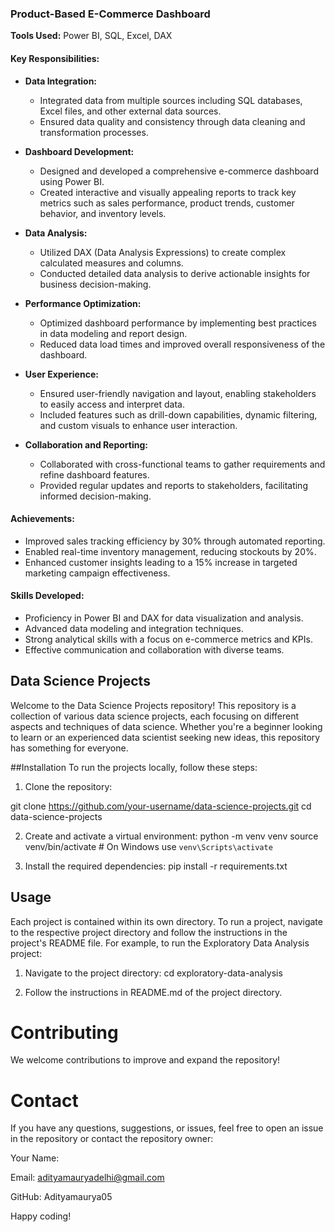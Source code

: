 ### Product-Based E-Commerce Dashboard

**Tools Used:** Power BI, SQL, Excel, DAX

#### Key Responsibilities:
- **Data Integration:**
  - Integrated data from multiple sources including SQL databases, Excel files, and other external data sources.
  - Ensured data quality and consistency through data cleaning and transformation processes.

- **Dashboard Development:**
  - Designed and developed a comprehensive e-commerce dashboard using Power BI.
  - Created interactive and visually appealing reports to track key metrics such as sales performance, product trends, customer behavior, and inventory levels.

- **Data Analysis:**
  - Utilized DAX (Data Analysis Expressions) to create complex calculated measures and columns.
  - Conducted detailed data analysis to derive actionable insights for business decision-making.

- **Performance Optimization:**
  - Optimized dashboard performance by implementing best practices in data modeling and report design.
  - Reduced data load times and improved overall responsiveness of the dashboard.

- **User Experience:**
  - Ensured user-friendly navigation and layout, enabling stakeholders to easily access and interpret data.
  - Included features such as drill-down capabilities, dynamic filtering, and custom visuals to enhance user interaction.

- **Collaboration and Reporting:**
  - Collaborated with cross-functional teams to gather requirements and refine dashboard features.
  - Provided regular updates and reports to stakeholders, facilitating informed decision-making.

#### Achievements:
- Improved sales tracking efficiency by 30% through automated reporting.
- Enabled real-time inventory management, reducing stockouts by 20%.
- Enhanced customer insights leading to a 15% increase in targeted marketing campaign effectiveness.

#### Skills Developed:
- Proficiency in Power BI and DAX for data visualization and analysis.
- Advanced data modeling and integration techniques.
- Strong analytical skills with a focus on e-commerce metrics and KPIs.
- Effective communication and collaboration with diverse teams.

## Data Science Projects
Welcome to the Data Science Projects repository! This repository is a collection of various data science projects, each focusing on different aspects and techniques of data science. Whether you're a beginner looking to learn or an experienced data scientist seeking new ideas, this repository has something for everyone.

##Installation
To run the projects locally, follow these steps:

1) Clone the repository:


git clone https://github.com/your-username/data-science-projects.git
cd data-science-projects

2) Create and activate a virtual environment:
python -m venv venv
source venv/bin/activate  # On Windows use `venv\Scripts\activate`


3) Install the required dependencies:
pip install -r requirements.txt

## Usage
Each project is contained within its own directory. To run a project, navigate to the respective project directory and follow the instructions in the project's README file. For example, to run the Exploratory Data Analysis project:

1) Navigate to the project directory:
cd exploratory-data-analysis

2) Follow the instructions in README.md of the project directory.

# Contributing
We welcome contributions to improve and expand the repository!

# Contact
If you have any questions, suggestions, or issues, feel free to open an issue in the repository or contact the repository owner:

Your Name:

Email: adityamauryadelhi@gmail.com

GitHub: Adityamaurya05

Happy coding!
